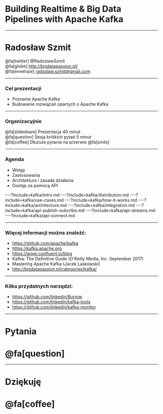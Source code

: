 
# Building Realtime & Big Data Pipelines with Apache Kafka



---
# Radosław Szmit
@fa[twitter] @RadoslawSzmit <br/>
@fa[globe] http://bigdatapassion.pl/ <br/>
@fa[envelope] radoslaw.szmit@gmail.com <br/>



---
### Cel prezentacji
* Poznanie Apache Kafka
* Budowanie rozwiązań opartych o Apache Kafka



---
### Organizacyjnie
@fa[slideshare] Prezentacja 40 minut <br />
@fa[question] Sesja krótkich pytań 5 minut <br />
@fa[coffee] Dłuższe pytania na przerwie @fa[smile] <br />



---
### Agenda
* Wstęp
* Zastosowania
* Architektura i zasada działania
* Dostęp za pomocą API



---?include=kafka/intro.md
---?include=kafka/distribution.md
---?include=kafka/use-cases.md
---?include=kafka/how-it-works.md
---?include=kafka/architecture.md
---?include=kafka/integration.md
---?include=kafka/api-publish-subcribe.md
---?include=kafka/api-streams.md
---?include=kafka/api-connect.md



---
### Więcej informacji można znaleźć:
* https://github.com/apache/kafka
* https://kafka.apache.org
* https://www.confluent.io/blog
* Kafka: The Definitive Guide (O'Reilly Media, Inc. September 2017)
* Mastering Apache Kafka (Jacek Laskowski)
* http://bigdatapassion.pl/categories/kafka/



---
### Kilka przydatnych narzędzi:
* https://github.com/linkedin/Burrow
* https://github.com/linkedin/kafka-tools
* https://github.com/linkedin/kafka-monitor



---
# Pytania 
# @fa[question]



---
<!-- .slide: class="end" -->
# Dziękuję
# @fa[coffee]
